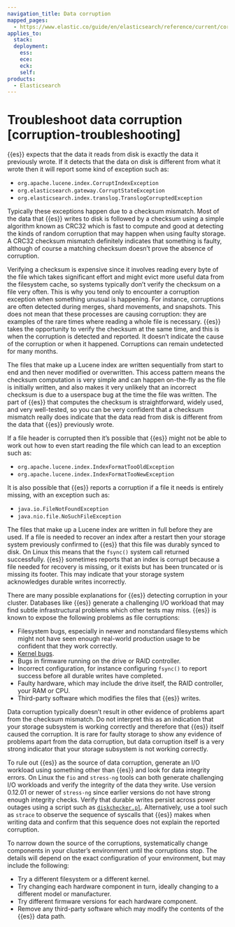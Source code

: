 ```yaml
---
navigation_title: Data corruption
mapped_pages:
  - https://www.elastic.co/guide/en/elasticsearch/reference/current/corruption-troubleshooting.html
applies_to:
  stack:
  deployment:
    ess:
    ece:
    eck:
    self:
products:
  - Elasticsearch
---
```


# Troubleshoot data corruption [corruption-troubleshooting]

{{es}} expects that the data it reads from disk is exactly the data it previously wrote. If it detects that the data on disk is different from what it wrote then it will report some kind of exception such as:

* `org.apache.lucene.index.CorruptIndexException`
* `org.elasticsearch.gateway.CorruptStateException`
* `org.elasticsearch.index.translog.TranslogCorruptedException`

Typically these exceptions happen due to a checksum mismatch. Most of the data that {{es}} writes to disk is followed by a checksum using a simple algorithm known as CRC32 which is fast to compute and good at detecting the kinds of random corruption that may happen when using faulty storage. A CRC32 checksum mismatch definitely indicates that something is faulty, although of course a matching checksum doesn’t prove the absence of corruption.

Verifying a checksum is expensive since it involves reading every byte of the file which takes significant effort and might evict more useful data from the filesystem cache, so systems typically don’t verify the checksum on a file very often. This is why you tend only to encounter a corruption exception when something unusual is happening. For instance, corruptions are often detected during merges, shard movements, and snapshots. This does not mean that these processes are causing corruption: they are examples of the rare times where reading a whole file is necessary. {{es}} takes the opportunity to verify the checksum at the same time, and this is when the corruption is detected and reported. It doesn’t indicate the cause of the corruption or when it happened. Corruptions can remain undetected for many months.

The files that make up a Lucene index are written sequentially from start to end and then never modified or overwritten. This access pattern means the checksum computation is very simple and can happen on-the-fly as the file is initially written, and also makes it very unlikely that an incorrect checksum is due to a userspace bug at the time the file was written. The part of {{es}} that computes the checksum is straightforward, widely used, and very well-tested, so you can be very confident that a checksum mismatch really does indicate that the data read from disk is different from the data that {{es}} previously wrote.

If a file header is corrupted then it’s possible that {{es}} might not be able to work out how to even start reading the file which can lead to an exception such as:

* `org.apache.lucene.index.IndexFormatTooOldException`
* `org.apache.lucene.index.IndexFormatTooNewException`

It is also possible that {{es}} reports a corruption if a file it needs is entirely missing, with an exception such as:

* `java.io.FileNotFoundException`
* `java.nio.file.NoSuchFileException`

The files that make up a Lucene index are written in full before they are used. If a file is needed to recover an index after a restart then your storage system previously confirmed to {{es}} that this file was durably synced to disk. On Linux this means that the `fsync()` system call returned successfully. {{es}} sometimes reports that an index is corrupt because a file needed for recovery is missing, or it exists but has been truncated or is missing its footer. This may indicate that your storage system acknowledges durable writes incorrectly.

There are many possible explanations for {{es}} detecting corruption in your cluster. Databases like {{es}} generate a challenging I/O workload that may find subtle infrastructural problems which other tests may miss. {{es}} is known to expose the following problems as file corruptions:

* Filesystem bugs, especially in newer and nonstandard filesystems which might not have seen enough real-world production usage to be confident that they work correctly.
* [Kernel bugs](https://www.elastic.co/blog/canonical-elastic-and-google-team-up-to-prevent-data-corruption-in-linux).
* Bugs in firmware running on the drive or RAID controller.
* Incorrect configuration, for instance configuring `fsync()` to report success before all durable writes have completed.
* Faulty hardware, which may include the drive itself, the RAID controller, your RAM or CPU.
* Third-party software which modifies the files that {{es}} writes.

Data corruption typically doesn’t result in other evidence of problems apart from the checksum mismatch. Do not interpret this as an indication that your storage subsystem is working correctly and therefore that {{es}} itself caused the corruption. It is rare for faulty storage to show any evidence of problems apart from the data corruption, but data corruption itself is a very strong indicator that your storage subsystem is not working correctly.

To rule out {{es}} as the source of data corruption, generate an I/O workload using something other than {{es}} and look for data integrity errors. On Linux the `fio` and `stress-ng` tools can both generate challenging I/O workloads and verify the integrity of the data they write. Use version 0.12.01 or newer of `stress-ng` since earlier versions do not have strong enough integrity checks. Verify that durable writes persist across power outages using a script such as [`diskchecker.pl`](https://gist.github.com/bradfitz/3172656). Alternatively, use a tool such as `strace` to observe the sequence of syscalls that {{es}} makes when writing data and confirm that this sequence does not explain the reported corruption.

To narrow down the source of the corruptions, systematically change components in your cluster’s environment until the corruptions stop. The details will depend on the exact configuration of your environment, but may include the following:

* Try a different filesystem or a different kernel.
* Try changing each hardware component in turn, ideally changing to a different model or manufacturer.
* Try different firmware versions for each hardware component.
* Remove any third-party software which may modify the contents of the {{es}} data path.


